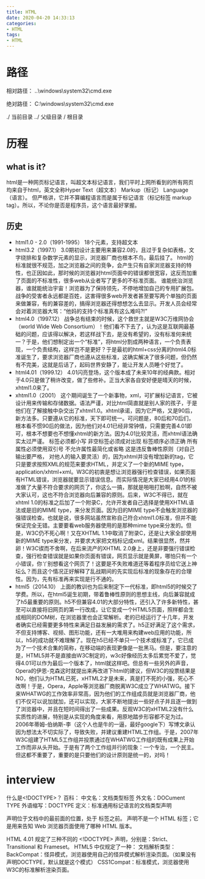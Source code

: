 ```yaml
---
title: HTML
date: 2020-04-20 14:33:13
categories:
- HTML
tags:
- HTML
---
```


# 路径
相对路径：
..\windows\system32\cmd.exe

绝对路径：
C:\windows\system32\cmd.exe

./ 当前目录
../ 父级目录
/ 根目录

# 历程
## what is it?
html是一种网页标记语言，叫超文本标记语言，我们平时上网所看到的所有网页均来自于html，英文全称Hyper Text（超文本） Markup（标记） Language（语言）。
但严格讲，它并不算编程语言而是属于标记语言（标记标签 markup tag）。所以，不论你是否是程序员，这个语言最好掌握。

## 历史
- html1.0 - 2.0（1991-1995）
  18个元素，支持超文本
- html3.2（1997.1）
  3.0期初设计主要用来兼容2.0的，且过于复杂如表格，文字绕排和复杂数学元素的显示，浏览器厂商也根本不鸟，最后挂了。
  html的标准就很不规范，加之浏览器之间的竞争，会产生只有自家浏览器支持的特性，也正因如此，那时候的浏览器对html页面中的错误都很宽容，这反而加重了页面的不标准性，很多web从业者写了更多的不标准页面。
  谁能统治浏览器，谁就能统治宇宙！浏览器为了保持领先，不停地增加自己的专用扩展包。战争的受害者永远都是百姓，这害得很多web开发者甚至要写两个单独的页面来做兼容，有的兼容差的，搞得浏览器还得想想怎么去显示。开发人员会经常会对着浏览器大骂：“他妈的支持个标准真有这么难吗?!”
- html4.0（1997.12）
  战争总有结束的时候，这个救世主就是W3C万维网协会（world Wide Web Consortium）！他们看不下去了，认为这是互联网最基础的问题，应该得以解决，若这样战下去，是没有希望的，没有标准何来统一？于是，他们想制定出一个“标准”，将html分割成两种语言，一个负责表现，一个负责结构，这样岂不是更好？于是最初的html+css分离的html4.0标准诞生了，要求浏览器厂商也遵从这些标准，这确实解决了很多问题，但仍然有不完美，这就是后话了，起码世界安静了，能让开发人员睡个好觉了。
- html4.01（1999.12）
  4.01闪亮登场，这个版本成了未来10年的经典款。相对于4.0只是做了稍许改变，做了些修补。正当大家各自安好便是晴天的时候，xhtml1.0来了。
- xhtml1.0（2001）
  这个期间诞生了一个新事物，xml，可扩展标记语言，它被设计用来传输和存储数据。语法严谨，对比html简直就是别人家的孩子，于是他们在了解接触中杂交出了xhtml1.0。xhtml承诺，因为它严格，又是90后，新方法多。只要遵从它的标准，天下即可统一。可问题是，80后和70后们，根本看不惯90后的做法，因为他们对4.01已经非常钟情，只需要完善4.01即可，根本不想要也不想懂xhtml的新方法。因为4.01比较灵活，而xhtml语法确实太过严谨。
  标签必须都小写
  非空标签必须成对出现
  标签顺序必须正确
  所有属性必须使用双引号
  不允许属性最简化或省略
  这是违反鲁棒性原则（对自己输出要严格， 对他人的输入要灵活）的，因为xhtml并没有增加新的tag，它只是要求按照XML的规范来要求HTML，并定义了一个新的MIME type，application/xhtml+xml。W3C的初衷是想让浏览器强行检查错误，如果页面有HTML错误，浏览器就要显示错误信息。而实际情况是大家已经用4.01的标准做了大量不符合要求的网页了，你这么一搞，那就是啪啪打脸啊，自然不被大家认可，这也不符合浏览器向后兼容的原则。后来，W3C不得已，就在xhtml 1.0的标准之后加了一个附录C，允许开发者自己选择是使用XHTML语法或是旧的MIME type，来分发页面。因为旧的MIME type不会触发浏览器的强错误检查。也就是说，很多网站虽然宣称自己符合xhtml1.0标准，但并不能保证完全无错。主要要看web服务器使用的是那种mime type来分发的。但是，W3C仍不死心啊！又在XHTML 1.1中取消了附录C，还是让大家全部使用新的MIME type来分发，并要求大家把文档标记成xml。结果很显然，然并卵！W3C锲而不舍啊，在后来流产的XHTML 2.0身上，还是非要强行错误检查，强行检查错误就是如果你页面有错误，网页显示就是黄屏，哪怕只有一个小错误，你丫别想看这个网页了！这要是不失败难道还等着程序员给它送上神坛么？而且这个情况正好解释了乱战期间的先实现后标准的现象存在的合理性。因为，先有标准再来实现是行不通的。
- html5（2014.10）
  上面的教训也为后来制定下一代标准，即html5的时候交了学费。所以，在html5诞生初期，带着鲁棒性原则的思想主线，向后兼容就成了h5最重要的原则。h5不但兼容4.01的大部分特性，还引入了许多新特性，甚至可以直接将旧网页的第一行改成<!doctype html>，让它变成一个HTML5页面，照样都会生成相同的DOM树，在浏览器里也会正常解析。老的已经运行了十几年，开发者确实已经需要更多特性来满足日益发展的需求了。h5正好满足了这个需求，不但支持博客、视频、图形功能，还有一大堆用来构建web应用的功能，所以，h5的成功就不难理解了。现在h5已经不单只一个技术或标准了，它已成为了一个技术合集的简称，在移动端的表现更像是一批黑马。但是，要注意的是，HTML5并不是直接由W3C制定的，w3c好像经历太多后累觉不爱了，觉得4.01可以作为最后一个版本了，html就这样吧。但总有一些另外的声音，Opera的伊恩-克森这时就提出来再改进下html的建议，但W3C的投票结果是NO，他们认为HTML已死，xHTML2才是未来，真是打不死的小强，死心不改啊！于是，Opera，Apple等浏览器厂商脱离W3C成立了WHATWG。接下来WHATWG的工作效率非常高，因为他们的工作组成员就是浏览器厂商，他们不仅可以说加就加，还可以实现，大家不断地提出一些好点子并且逐一做到了浏览器中，并且在短时间得出了一些成果。反观W3C的xHTML2没有什么实质性的进展，特别是从实现的角度来看，用原地踏步形容都不足为过。2006年蒂姆-伯纳斯-李（这个人也是牛的一逼，最好google下）写博文承认因为想法太不切实际了，导致失败，并建议重建HTML工作组。于是，2007年W3C组建了HTML5工作组并投票通过在WHATWG工作组的既有成果上开始工作而非从头开始。于是有了两个工作组并行的现象：一个专治，一个民主。但这都不重要了，重要的是只要他们的设计原则是统一的，对吗！


# interview
什么是<!DOCTYPE>？
百科：
中文名：文档类型标签
外文名：DOCument TYPE
外语缩写：DOCTYPE
定义：标准通用标记语言的文档类型声明
<!DOCTYPE> 声明位于文档中的最前面的位置，处于 <html> 标签之前。
<!DOCTYPE> 声明不是一个 HTML 标签；它是用来告知 Web 浏览器页面使用了哪种 HTML 版本。
HTML 4.01 规定了三种不同的 <!DOCTYPE> 声明，分别是：Strict、Transitional 和 Frameset。 HTML5 中仅规定了一种：<!DOCTYPE html>
文档解析类型：
BackCompat：怪异模式，浏览器使用自己的怪异模式解析渲染页面。（如果没有声明DOCTYPE，默认就是这个模式）
CSS1Compat：标准模式，浏览器使用W3C的标准解析渲染页面。
